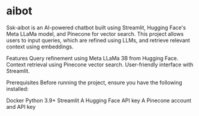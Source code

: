 # aibot
Ssk-aibot is an AI-powered chatbot built using Streamlit, Hugging Face's Meta LLaMa model, and Pinecone for vector search. This project allows users to input queries, which are refined using LLMs, and retrieve relevant context using embeddings.

Features
Query refinement using Meta LLaMa 3B from Hugging Face.
Context retrieval using Pinecone vector search.
User-friendly interface with Streamlit.

Prerequisites
Before running the project, ensure you have the following installed:

Docker
Python 3.9+
Streamlit
A Hugging Face API key
A Pinecone account and API key
